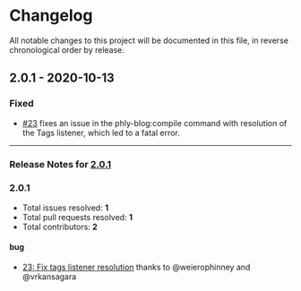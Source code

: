 # Changelog

All notable changes to this project will be documented in this file, in reverse chronological order by release.

## 2.0.1 - 2020-10-13

### Fixed

- [#23](https://github.com/phly/PhlyBlog/pull/23) fixes an issue in the phly-blog:compile command with resolution of the Tags listener, which led to a fatal error.


-----

### Release Notes for [2.0.1](https://github.com/phly/PhlyBlog/milestone/2)



### 2.0.1

- Total issues resolved: **1**
- Total pull requests resolved: **1**
- Total contributors: **2**

#### bug

 - [23: Fix tags listener resolution](https://github.com/phly/PhlyBlog/pull/23) thanks to @weierophinney and @vrkansagara

